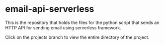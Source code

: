 # email-api-serverless
This is the repository that holds the files for the python script that sends an HTTP API for sending email using serverless framework.

Click on the projects branch to view the entire directory of the project.
